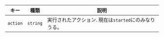 | キー       | 種類       | 説明                               |
| -------- | -------- | -------------------------------- |
| `action` | `string` | 実行されたアクション. 現在は`started`にのみなりうる。 |
